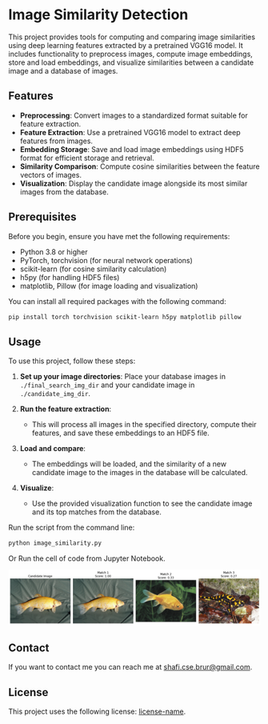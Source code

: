 
# Image Similarity Detection

This project provides tools for computing and comparing image similarities using deep learning features extracted by a pretrained VGG16 model. It includes functionality to preprocess images, compute image embeddings, store and load embeddings, and visualize similarities between a candidate image and a database of images.

## Features

- **Preprocessing**: Convert images to a standardized format suitable for feature extraction.
- **Feature Extraction**: Use a pretrained VGG16 model to extract deep features from images.
- **Embedding Storage**: Save and load image embeddings using HDF5 format for efficient storage and retrieval.
- **Similarity Comparison**: Compute cosine similarities between the feature vectors of images.
- **Visualization**: Display the candidate image alongside its most similar images from the database.

## Prerequisites

Before you begin, ensure you have met the following requirements:

- Python 3.8 or higher
- PyTorch, torchvision (for neural network operations)
- scikit-learn (for cosine similarity calculation)
- h5py (for handling HDF5 files)
- matplotlib, Pillow (for image loading and visualization)

You can install all required packages with the following command:

```bash
pip install torch torchvision scikit-learn h5py matplotlib pillow
```

## Usage

To use this project, follow these steps:

1. **Set up your image directories**: Place your database images in `./final_search_img_dir` and your candidate image in `./candidate_img_dir`.

2. **Run the feature extraction**:
   - This will process all images in the specified directory, compute their features, and save these embeddings to an HDF5 file.

3. **Load and compare**:
   - The embeddings will be loaded, and the similarity of a new candidate image to the images in the database will be calculated.

4. **Visualize**:
   - Use the provided visualization function to see the candidate image and its top matches from the database.

Run the script from the command line:

```bash
python image_similarity.py
```
Or Run the cell of code from Jupyter Notebook.

![output](./figures/output.png)


## Contact

If you want to contact me you can reach me at [shafi.cse.brur@gmail.com](shafi.cse.brur@gmail.com).

## License

This project uses the following license: [license-name](link).
